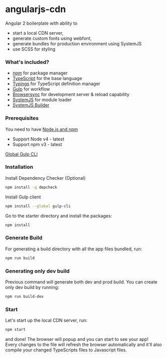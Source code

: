 # angularjs-cdn
Angular 2 boilerplate with ability to 
* start a local CDN server, 
* generate custom fonts using webfont,
* generate bundles for production environment using SystemJS
* use SCSS for styling

### What's included?
* [npm](https://www.npmjs.com/) for package manager
* [TypeScript](http://www.typescriptlang.org/) for the base language
* [Typings](https://github.com/typings/typings) for TypeScript definition manager
* [Gulp](http://gulpjs.com/) for workflow
* [Browsersync](https://www.browsersync.io/) for development server & reload capability
* [SystemJS](https://github.com/systemjs/systemjs) for module loader
* [SystemJS Builder](https://github.com/systemjs/builder)


### Prerequisites
You need to have [Node.js and npm](https://nodejs.org/en/)
- Support Node v4 - latest
- Support npm v3 - latest

[Global Gulp CLI](https://github.com/gulpjs/gulp/blob/master/docs/getting-started.md)

### Installation
Install Dependency Checker (Optional)
```bash
npm install -g depcheck
```
Install Gulp client
```bash
npm install --global gulp-cli
```
Go to the starter directory and install the packages:
```bash
npm install
```

### Generate Build
For generating a build directory with all the app files bundled, run:
```bash
npm run build
```

### Generating only dev build
Previous command will generate both dev and prod build. You can create only dev build by running:
```bash
npm run build-dev
```

### Start
Let's start up the local CDN server, run:
```bash
npm start
```

and done! The browser will popup and you can start to see your app!  
Every changes to the file will refresh the browser automatically
and it'll also compile your changed TypeScripts files to Javascript files.
